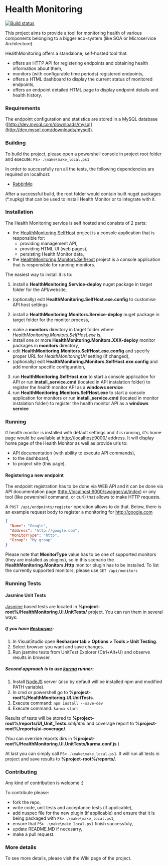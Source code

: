 # Health Monitoring

[![Build status](https://ci.appveyor.com/api/projects/status/uyjooj1a8y6dc3ny/branch/master?svg=true)](https://ci.appveyor.com/project/Suremaker/healthmonitoring/branch/master)

This project aims to provide a tool for monitoring health of various components belonging to a bigger eco-system (like SOA or Microservice Architecture).

HealthMonitoring offers a standalone, self-hosted tool that:
* offers an HTTP API for registering endpoints and obtaining health information about them,
* monitors (with configurable time periods) registered endpoints,
* offers a HTML dashboard to display the current status of monitored endpoints,
* offers an endpoint detailed HTML page to display endpoint details and health history.

### Requirements

The endpoint configuration and statistics are stored in a MySQL database ([http://dev.mysql.com/downloads/mysql](http://dev.mysql.com/downloads/mysql)).

### Building

To build the project, please open a powershell console in project root folder and execute: ``PS> .\make\make_local.ps1``

In order to successfully run all the tests, the following dependencies are required on localhost:
* [RabbitMq](https://www.rabbitmq.com/download.html)

After a successful build, the root folder would contain built nuget packages (*.nupkg) that can be used to install Health Monitor or to integrate with it.

### Installation

The Health Monitoring service is self hosted and consists of 2 parts:
* the [HealthMonitoring.SelfHost](https://github.com/wongatech/HealthMonitoring/tree/master/HealthMonitoring.SelfHost) project is a console application that is responsible for:
  * providing management API,
  * providing HTML UI (web pages),
  * persisting Health Monitor data,
* the [HealthMonitoring.Monitors.SelfHost](https://github.com/wongatech/HealthMonitoring/tree/master/HealthMonitoring.Monitors.SelfHost) project is a console application that is responsible for running monitors.

The easiest way to install it is to:

1. install a **HealthMonitoring.Service-deploy** nuget package in target folder for the API/website,
  *  (optionally) edit **HealthMonitoring.SelfHost.exe.config** to customise API host settings
2. install a **HealthMonitoring.Monitors.Service-deploy** nuget package in target folder for the monitor process,
  * make a **monitors** directory in target folder where *HealthMonitoring.Monitors.SelfHost.exe* is,
  * install one or more **HealthMonitoring.Monitors.XXX-deploy** monitor packages in **monitors** directory,
  * edit **HealthMonitoring.Monitors.SelfHost.exe.config** and specify proper URL for *HealthMonitoringUrl* setting (if changed),
  * (optionally) edit **HealthMonitoring.Monitors.SelfHost.exe.config** and add monitor specific configuration,
3. run **HealthMonitoring.SelfHost.exe** to start a console application for API or run **install_service.cmd** (located in API instalation folder) to register the health monitor API as a **windows service**
4. run **HealthMonitoring.Monitors.SelfHost.exe** to start a console application for monitors or run **install_service.cmd** (located in monitor instalation folder) to register the health monitor API as a **windows service**

### Running

If health monitor is installed with default settings and it is running, it's home page would be available at [http://localhost:9000/](http://localhost:9000/) address.
It will display home page of the Health Monitor as well as provide urls to:
* API documentation (with ability to execute API commands),
* to the dashboard,
* to project site (this page).
 
#### Registering a new endpoint

The endpoint registration has to be done via WEB API and it can be done via API documentation page ([http://localhost:9000/swagger/ui/index](http://localhost:9000/swagger/ui/index)) or any tool (like powershell command, or curl) that allows to make HTTP requests.

A ``POST /api/endpoints/register`` operation allows to do that.
Below, there is an example request body to register a monitoring for http://google.com

```json
{
  "Name": "Google",
  "Address": "http://google.com",
  "MonitorType": "http",
  "Group": "My group"
}
```

Please note that **MonitorType** value has to be one of supported monitors (they are installed as plugins), so in this scenario the **HealthMonitoring.Monitors.Http** monitor plugin has to be installed.
To list the currently supported monitors, please use ``GET /api/monitors``

### Running Tests

#### Jasmine Unit Tests
[Jasmine](http://jasmine.github.io/) based tests are located in **%project-root%/HealthMonitoring.UI.UnitTests/** project.
You can run them in several ways:

##### If you have [Resharper](https://www.jetbrains.com/resharper/):
1. In VisualStudio open  **Resharper tab > Options > Tools > Unit Testing**.
2. Select browser you want and save changes.
3. Run jasmine tests from UnitTest Explorer (Ctrl+Alt+U) and observe results in browser.

##### Second approach is to use [karma](https://karma-runner.github.io/1.0/index.html) runner:
1. Install [NodeJS](https://nodejs.org/en/) server (also by default will be installed npm and modified PATH variable).
2. In cmd or powershell go to **%project-root%/HealthMonitoring.UI.UnitTests**.
3. Execute command: ``` npm install --save-dev ```
4. Execute command: ``` karma start ```

Results of tests will be stored to **%project-root%/reports/UI_Unit_Tests.**_xml|html_ 
and coverage report to **%project-root%/reports/ui-coverage/**.

(You can override reports dirs in **%project-root%/HealthMonitoring.UI.UnitTests/karma.conf.js** )

At last you can simply call ``PS> .\make\make_local.ps1``. It will run all tests in project and save results to **%project-root%/reports/**.

### Contributing

Any kind of contribution is welcome :)

To contribute please:
* fork the repo,
* write code, unit tests and acceptance tests (if applicable),
* add nuspec file for the new plugin (if applicable) and ensure that it is being packaged with ``PS> .\make\make_local.ps1``,
* ensure that ``PS> .\make\make_local.ps1`` finish successfuly,
* update README.MD if necesarry,
* make a pull request.

### More details
To see more details, please visit the Wiki page of the project.
